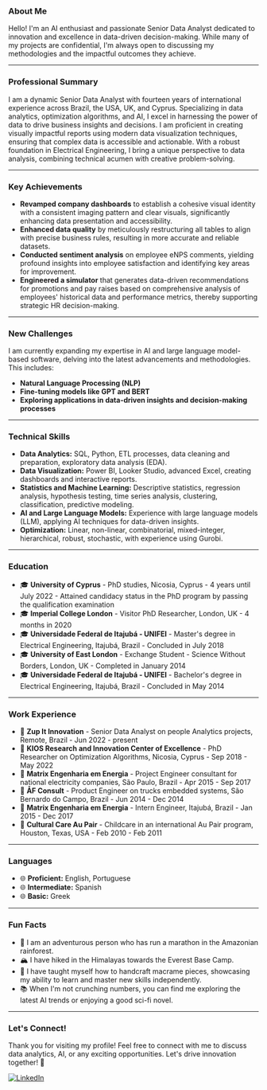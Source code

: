 ### About Me
Hello! I'm an AI enthusiast and passionate Senior Data Analyst dedicated to innovation and excellence in data-driven decision-making. While many of my projects are confidential, I'm always open to discussing my methodologies and the impactful outcomes they achieve.

---

### Professional Summary
I am a dynamic Senior Data Analyst with fourteen years of international experience across Brazil, the USA, UK, and Cyprus. Specializing in data analytics, optimization algorithms, and AI, I excel in harnessing the power of data to drive business insights and decisions. I am proficient in creating visually impactful reports using modern data visualization techniques, ensuring that complex data is accessible and actionable. With a robust foundation in Electrical Engineering, I bring a unique perspective to data analysis, combining technical acumen with creative problem-solving.

---

### Key Achievements
- **Revamped company dashboards** to establish a cohesive visual identity with a consistent imaging pattern and clear visuals, significantly enhancing data presentation and accessibility.
- **Enhanced data quality** by meticulously restructuring all tables to align with precise business rules, resulting in more accurate and reliable datasets.
- **Conducted sentiment analysis** on employee eNPS comments, yielding profound insights into employee satisfaction and identifying key areas for improvement.
- **Engineered a simulator** that generates data-driven recommendations for promotions and pay raises based on comprehensive analysis of employees' historical data and performance metrics, thereby supporting strategic HR decision-making.

---

### New Challenges
I am currently expanding my expertise in AI and large language model-based software, delving into the latest advancements and methodologies. This includes:
- **Natural Language Processing (NLP)**
- **Fine-tuning models like GPT and BERT**
- **Exploring applications in data-driven insights and decision-making processes**

---

### Technical Skills
- **Data Analytics:** SQL, Python, ETL processes, data cleaning and preparation, exploratory data analysis (EDA).
- **Data Visualization:** Power BI, Looker Studio, advanced Excel, creating dashboards and interactive reports.
- **Statistics and Machine Learning:** Descriptive statistics, regression analysis, hypothesis testing, time series analysis, clustering, classification, predictive modeling.
- **AI and Large Language Models:** Experience with large language models (LLM), applying AI techniques for data-driven insights.
- **Optimization:** Linear, non-linear, combinatorial, mixed-integer, hierarchical, robust, stochastic, with experience using Gurobi.

---

### Education
- 🎓 **University of Cyprus** - PhD studies, Nicosia, Cyprus - 4 years until July 2022 - Attained candidacy status in the PhD program by passing the qualification examination
- 🎓 **Imperial College London** - Visitor PhD Researcher, London, UK - 4 months in 2020
- 🎓 **Universidade Federal de Itajubá - UNIFEI** - Master's degree in Electrical Engineering, Itajubá, Brazil - Concluded in July 2018
- 🎓 **University of East London** - Exchange Student - Science Without Borders, London, UK - Completed in January 2014
- 🎓 **Universidade Federal de Itajubá - UNIFEI** - Bachelor's degree in Electrical Engineering, Itajubá, Brazil - Concluded in May 2014

---

### Work Experience
- 💼 **Zup It Innovation** - Senior Data Analyst on people Analytics projects, Remote, Brazil - Jun 2022 - present
- 💼 **KIOS Research and Innovation Center of Excellence** - PhD Researcher on Optimization Algorithms, Nicosia, Cyprus - Sep 2018 - May 2022
- 💼 **Matrix Engenharia em Energia** - Project Engineer consultant for national electricity companies, São Paulo, Brazil - Apr 2015 - Sep 2017
- 💼 **ÅF Consult** - Product Engineer on trucks embedded systems, São Bernardo do Campo, Brazil - Jun 2014 - Dec 2014
- 💼 **Matrix Engenharia em Energia** - Intern Engineer, Itajubá, Brazil - Jan 2015 - Dec 2017
- 💼 **Cultural Care Au Pair** - Childcare in an international Au Pair program, Houston, Texas, USA - Feb 2010 - Feb 2011

---

### Languages
- 🌐 **Proficient:** English, Portuguese
- 🌐 **Intermediate:** Spanish
- 🌐 **Basic:** Greek

---

### Fun Facts
- 🏃 I am an adventurous person who has run a marathon in the Amazonian rainforest.
- 🏔️ I have hiked in the Himalayas towards the Everest Base Camp.
- 🧵 I have taught myself how to handcraft macrame pieces, showcasing my ability to learn and master new skills independently.
- 📚 When I'm not crunching numbers, you can find me exploring the latest AI trends or enjoying a good sci-fi novel.

---

### Let's Connect!
Thank you for visiting my profile! Feel free to connect with me to discuss data analytics, AI, or any exciting opportunities. Let's drive innovation together! 🚀

[![LinkedIn](https://img.shields.io/badge/LinkedIn-Connect-blue)](https://www.linkedin.com/in/carolina-cortez0)
